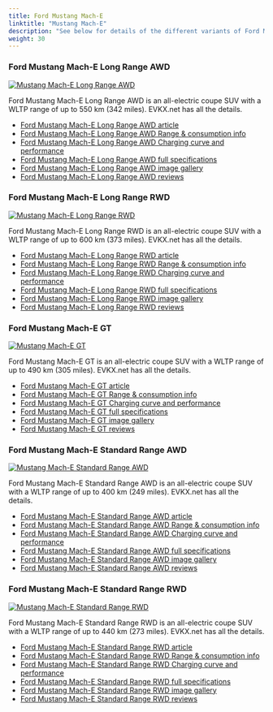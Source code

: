```yaml
---
title: Ford Mustang Mach-E
linktitle: "Mustang Mach-E"
description: "See below for details of the different variants of Ford Mustang Mach-E"
weight: 30
---
```

### Ford Mustang Mach-E Long Range AWD

<a href="mustang_mach-e_long_range_awd/"><img src="https://media.evkx.net/multimedia/models/ford/mustang_mach-e/mustang_mach-e_long_range_awd/main_1_st.jpg" class="img-fluid" alt="Mustang Mach-E Long Range AWD" ></a>

Ford Mustang Mach-E Long Range AWD is an all-electric coupe SUV with a WLTP range of up to 550 km (342 miles). EVKX.net has all the details. 

- [Ford Mustang Mach-E Long Range AWD article](mustang_mach-e_long_range_awd/)
- [Ford Mustang Mach-E Long Range AWD Range & consumption info](mustang_mach-e_long_range_awd/rangeandconsumption)
- [Ford Mustang Mach-E Long Range AWD Charging curve and performance](mustang_mach-e_long_range_awd/chargingcurve)
- [Ford Mustang Mach-E Long Range AWD full specifications](mustang_mach-e_long_range_awd/specifications)
- [Ford Mustang Mach-E Long Range AWD image gallery](mustang_mach-e_long_range_awd/gallery)
- [Ford Mustang Mach-E Long Range AWD reviews](mustang_mach-e_long_range_awd/reviews)

### Ford Mustang Mach-E Long Range RWD

<a href="mustang_mach-e_long_range_rwd/"><img src="https://media.evkx.net/multimedia/models/ford/mustang_mach-e/mustang_mach-e_long_range_rwd/main_1_st.jpg" class="img-fluid" alt="Mustang Mach-E Long Range RWD" ></a>

Ford Mustang Mach-E Long Range RWD is an all-electric coupe SUV with a WLTP range of up to 600 km (373 miles). EVKX.net has all the details. 

- [Ford Mustang Mach-E Long Range RWD article](mustang_mach-e_long_range_rwd/)
- [Ford Mustang Mach-E Long Range RWD Range & consumption info](mustang_mach-e_long_range_rwd/rangeandconsumption)
- [Ford Mustang Mach-E Long Range RWD Charging curve and performance](mustang_mach-e_long_range_rwd/chargingcurve)
- [Ford Mustang Mach-E Long Range RWD full specifications](mustang_mach-e_long_range_rwd/specifications)
- [Ford Mustang Mach-E Long Range RWD image gallery](mustang_mach-e_long_range_rwd/gallery)
- [Ford Mustang Mach-E Long Range RWD reviews](mustang_mach-e_long_range_rwd/reviews)

### Ford Mustang Mach-E GT

<a href="mustang_mach-e_gt/"><img src="https://media.evkx.net/multimedia/models/ford/mustang_mach-e/mustang_mach-e_gt/main_1_st.jpg" class="img-fluid" alt="Mustang Mach-E GT" ></a>

Ford Mustang Mach-E GT is an all-electric coupe SUV with a WLTP range of up to 490 km (305 miles). EVKX.net has all the details. 

- [Ford Mustang Mach-E GT article](mustang_mach-e_gt/)
- [Ford Mustang Mach-E GT Range & consumption info](mustang_mach-e_gt/rangeandconsumption)
- [Ford Mustang Mach-E GT Charging curve and performance](mustang_mach-e_gt/chargingcurve)
- [Ford Mustang Mach-E GT full specifications](mustang_mach-e_gt/specifications)
- [Ford Mustang Mach-E GT image gallery](mustang_mach-e_gt/gallery)
- [Ford Mustang Mach-E GT reviews](mustang_mach-e_gt/reviews)

### Ford Mustang Mach-E Standard Range AWD

<a href="mustang_mach-e_standard_range_awd/"><img src="https://media.evkx.net/multimedia/models/ford/mustang_mach-e/mustang_mach-e_standard_range_awd/main_1_st.jpg" class="img-fluid" alt="Mustang Mach-E Standard Range AWD" ></a>

Ford Mustang Mach-E Standard Range AWD is an all-electric coupe SUV with a WLTP range of up to 400 km (249 miles). EVKX.net has all the details. 

- [Ford Mustang Mach-E Standard Range AWD article](mustang_mach-e_standard_range_awd/)
- [Ford Mustang Mach-E Standard Range AWD Range & consumption info](mustang_mach-e_standard_range_awd/rangeandconsumption)
- [Ford Mustang Mach-E Standard Range AWD Charging curve and performance](mustang_mach-e_standard_range_awd/chargingcurve)
- [Ford Mustang Mach-E Standard Range AWD full specifications](mustang_mach-e_standard_range_awd/specifications)
- [Ford Mustang Mach-E Standard Range AWD image gallery](mustang_mach-e_standard_range_awd/gallery)
- [Ford Mustang Mach-E Standard Range AWD reviews](mustang_mach-e_standard_range_awd/reviews)

### Ford Mustang Mach-E Standard Range RWD

<a href="mustang_mach-e_standard_range_rwd/"><img src="https://media.evkx.net/multimedia/models/ford/mustang_mach-e/mustang_mach-e_standard_range_rwd/main_1_st.jpg" class="img-fluid" alt="Mustang Mach-E Standard Range RWD" ></a>

Ford Mustang Mach-E Standard Range RWD is an all-electric coupe SUV with a WLTP range of up to 440 km (273 miles). EVKX.net has all the details. 

- [Ford Mustang Mach-E Standard Range RWD article](mustang_mach-e_standard_range_rwd/)
- [Ford Mustang Mach-E Standard Range RWD Range & consumption info](mustang_mach-e_standard_range_rwd/rangeandconsumption)
- [Ford Mustang Mach-E Standard Range RWD Charging curve and performance](mustang_mach-e_standard_range_rwd/chargingcurve)
- [Ford Mustang Mach-E Standard Range RWD full specifications](mustang_mach-e_standard_range_rwd/specifications)
- [Ford Mustang Mach-E Standard Range RWD image gallery](mustang_mach-e_standard_range_rwd/gallery)
- [Ford Mustang Mach-E Standard Range RWD reviews](mustang_mach-e_standard_range_rwd/reviews)

